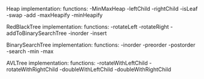 Heap implementation:
functions:
 -MinMaxHeap
 -leftChild
 -rightChild
 -isLeaf
 -swap
 -add
 -maxHeapify
 -minHeapify

RedBlackTree implementation:
functions:
 -rotateLeft
 -rotateRight
 -addToBinarySearchTree
 -inorder
 -insert


BinarySearchTree implementation:
functions:
 -inorder
 -preorder
 -postorder
 -search
 -min
 -max

AVLTree implementation:
functions:
 -rotateWithLeftChild
 -rotateWithRightChild
 -doubleWithLeftChild
 -doubleWithRightChild
